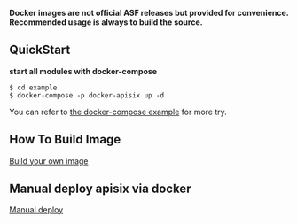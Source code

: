 **Docker images are not official ASF releases but provided for convenience. Recommended usage is always to build the source.**

## QuickStart

**start all modules with docker-compose**

```
$ cd example
$ docker-compose -p docker-apisix up -d
```

You can refer to [the docker-compose example](gatewayAll/README.md) for more try.

## How To Build Image

[Build your own image](build.md) 

## Manual deploy apisix via docker

[Manual deploy](manual.md) 